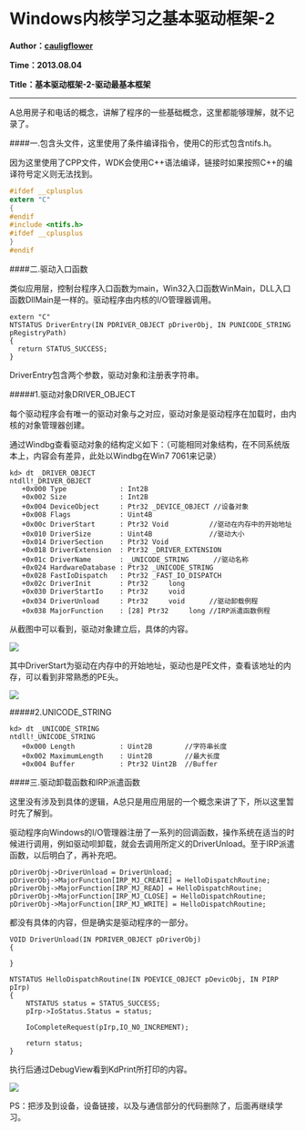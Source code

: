 Windows内核学习之基本驱动框架-2
=====

**Author：[cauligflower](http://cauligflower.github.com)**

**Time：2013.08.04**

**Title：基本驱动框架-2-驱动最基本框架**

-----

A总用房子和电话的概念，讲解了程序的一些基础概念，这里都能够理解，就不记录了。

####一.包含头文件，这里使用了条件编译指令，使用C的形式包含ntifs.h。

因为这里使用了CPP文件，WDK会使用C++语法编译，链接时如果按照C++的编译符号定义则无法找到。

```C
#ifdef __cplusplus
extern "C"
{
#endif
#include <ntifs.h>
#ifdef __cplusplus
}
#endif
```

####二.驱动入口函数

类似应用层，控制台程序入口函数为main，Win32入口函数WinMain，DLL入口函数DllMain是一样的。驱动程序由内核的I/O管理器调用。

```
extern "C"
NTSTATUS DriverEntry(IN PDRIVER_OBJECT pDriverObj, IN PUNICODE_STRING pRegistryPath)
{
  return STATUS_SUCCESS;
}
```

DriverEntry包含两个参数，驱动对象和注册表字符串。

#####1.驱动对象DRIVER_OBJECT

每个驱动程序会有唯一的驱动对象与之对应，驱动对象是驱动程序在加载时，由内核的对象管理器创建。

通过Windbg查看驱动对象的结构定义如下：（可能相同对象结构，在不同系统版本上，内容会有差异，此处以Windbg在Win7 7061来记录）

```
kd> dt _DRIVER_OBJECT
ntdll!_DRIVER_OBJECT
   +0x000 Type             : Int2B
   +0x002 Size             : Int2B
   +0x004 DeviceObject     : Ptr32 _DEVICE_OBJECT //设备对象
   +0x008 Flags            : Uint4B
   +0x00c DriverStart      : Ptr32 Void          //驱动在内存中的开始地址
   +0x010 DriverSize       : Uint4B              //驱动大小
   +0x014 DriverSection    : Ptr32 Void
   +0x018 DriverExtension  : Ptr32 _DRIVER_EXTENSION
   +0x01c DriverName       : _UNICODE_STRING      //驱动名称
   +0x024 HardwareDatabase : Ptr32 _UNICODE_STRING
   +0x028 FastIoDispatch   : Ptr32 _FAST_IO_DISPATCH
   +0x02c DriverInit       : Ptr32     long 
   +0x030 DriverStartIo    : Ptr32     void 
   +0x034 DriverUnload     : Ptr32     void      //驱动卸载例程
   +0x038 MajorFunction    : [28] Ptr32     long //IRP派遣函数例程
```

从截图中可以看到，驱动对象建立后，具体的内容。

![](http://y.photo.qq.com/img?s=FoR9yz8dP&l=y.jpg)

其中DriverStart为驱动在内存中的开始地址，驱动也是PE文件，查看该地址的内存，可以看到非常熟悉的PE头。

![](http://y.photo.qq.com/img?s=g6ZRuOh1a&l=y.jpg)

#####2.UNICODE_STRING

```
kd> dt _UNICODE_STRING
ntdll!_UNICODE_STRING
   +0x000 Length           : Uint2B        //字符串长度
   +0x002 MaximumLength    : Uint2B        //最大长度
   +0x004 Buffer           : Ptr32 Uint2B  //Buffer
```

####三.驱动卸载函数和IRP派遣函数

这里没有涉及到具体的逻辑，A总只是用应用层的一个概念来讲了下，所以这里暂时先了解到。

驱动程序向Windows的I/O管理器注册了一系列的回调函数，操作系统在适当的时候进行调用，例如驱动呗卸载，就会去调用所定义的DriverUnload。至于IRP派遣函数，以后明白了，再补充吧。

```
pDriverObj->DriverUnload = DriverUnload;
pDriverObj->MajorFunction[IRP_MJ_CREATE] = HelloDispatchRoutine;
pDriverObj->MajorFunction[IRP_MJ_READ] = HelloDispatchRoutine;
pDriverObj->MajorFunction[IRP_MJ_CLOSE] = HelloDispatchRoutine;
pDriverObj->MajorFunction[IRP_MJ_WRITE] = HelloDispatchRoutine;
```

都没有具体的内容，但是确实是驱动程序的一部分。

```
VOID DriverUnload(IN PDRIVER_OBJECT pDriverObj)
{

}

NTSTATUS HelloDispatchRoutine(IN PDEVICE_OBJECT pDevicObj, IN PIRP pIrp)
{
	NTSTATUS status = STATUS_SUCCESS;
	pIrp->IoStatus.Status = status;

	IoCompleteRequest(pIrp,IO_NO_INCREMENT);

	return status;
}
```

执行后通过DebugView看到KdPrint所打印的内容。

![](http://y.photo.qq.com/img?s=QpbUb2JWJ&l=y.jpg)

PS：把涉及到设备，设备链接，以及与通信部分的代码删除了，后面再继续学习。
